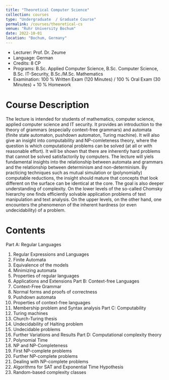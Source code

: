 ```yaml
---
title: "Theoretical Computer Science"
collection: courses
type: "Undergraduate  / Graduate Course"
permalink: /courses/theoretical-cs
venue: "Ruhr University Bochum"
date: 2022-10-01
location: "Bochum, Germany"
---
```


* Lecturer: Prof. Dr. Zeume
* Language: German
* Credits: 8 CP
* Programs: B.Sc. Applied Computer Science, B.Sc. Computer Science, B.Sc. IT-Security, B.Sc./M.Sc. Mathematics
* Examination: 100 % Written Exam (120 Minutes) / 100 % Oral Exam (30 Minutes) + 10 % Homework


Course Description
======

The lecture is intended for students of mathematics, computer science, applied computer science and IT security.
It provides an introduction to the theory of grammars (especially context-free grammars) and automata (finite state automaton, pushdown automaton, Turing machine).
It will also give an insight into computability and NP-comleteness theory, where the question is which computational problems can be solved (at all or with reasonable effort).
It will be shown that there are inherently hard problems that cannot be solved satisfactorily by computers.
The lecture will yiels fundamental insights into the relationship between automata and grammars and the relationship between determinism and non-determinism.
By practicing techniques such as mutual simulation or (polynomially) computable reductions, the insight should mature that concepts that look different on the surface can be identical at the core.
The goal is also deeper understanding of complexity.
On the lower levels of the so-called Chomsky hierarchy one finds efficiently solvable application problems of text manipulation and text analysis.
On the upper levels, on the other hand, one encounters the phenomenon of the inherent hardness (or even undecidability) of a problem.


Contents
======

Part A: Regular Languages
  1. Regular Expressions and Languages
  2. Finite Automata
  3. Equivalence of the models
  4. Minimizing automata
  5. Properties of regular languages
  6. Applications and Extensions
Part B: Context-free Languages
  1. Context-Free Grammar
  2. Normal forms and proofs of correctness
  3. Pushdown automata
  4. Properties of context-free languages
  5. Membership problem and Syntax analysis
Part C: Computability
  1. Turing machines
  2. Church-Turing thesis
  3. Undecidability of Halting problem
  4. Undecidable problems
  5. Further Variations and Results
Part D: Computational complexity theory
  1. Polynomial Time
  2. NP and NP-Completeness
  3. First NP-complete problems
  4. Further NP-complete problems
  5. Dealing with NP-complete problems
  6. Algorithms for SAT and Exponential Time Hypothesis
  7. Random-based complexity classes
